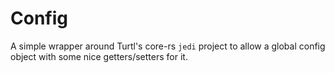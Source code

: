 # Config

A simple wrapper around Turtl's core-rs `jedi` project to allow a global config
object with some nice getters/setters for it.

